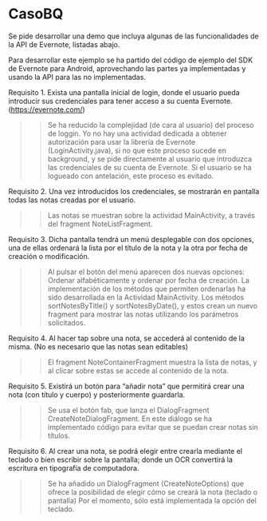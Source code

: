# CasoBQ
Se pide desarrollar una demo que incluya algunas de las funcionalidades de la API de Evernote, listadas abajo.

Para desarrollar este ejemplo se ha partido del código de ejemplo del SDK de Evernote para Android, aprovechando las
partes ya implementadas y usando la API para las no implementadas.

Requisito 1. Exista una pantalla inicial de login, donde el usuario pueda introducir sus credenciales para 
tener acceso a su cuenta Evernote. (https://evernote.com/)

>> Se ha reducido la complejidad (de cara al usuario) del proceso de loggin. Yo no hay una actividad dedicada a obtener
autorización para usar la librería de Evernote (LoginActivity.java), si no que este proceso sucede en background, y se 
pide directamente al usuario que introduzca las credenciales de su cuenta de Evernote.
Si el usuario se ha logueado con antelación, este proceso es evitado.

Requisito 2. Una vez introducidos los credenciales, se mostrarán en pantalla todas las notas creadas por el usuario.

>> Las notas se muestran sobre la actividad MainActivity, a través del fragment NoteListFragment.

Requisito 3. Dicha pantalla tendrá un menú desplegable con dos opciones, una de ellas ordenará la lista por el título 
de la nota y la otra por fecha de creación o modificación.

>> Al pulsar el botón del menú aparecen dos nuevas opciones: Ordenar alfabéticamente y ordenar por fecha de creación. 
La implementación de los métodos que permiten ordenarlas ha sido desarrollada en la Actividad MainActivity.
Los métodos sortNotesByTitle() y sortNotesByDate(), y estos crean un nuevo fragment para mostrar las notas utilizando los
parámetros solicitados.

Requisito 4. Al hacer tap sobre una nota, se accederá al contenido de la misma. (No es necesario que las notas sean editables)

>> El fragment NoteContainerFragment muestra la lista de notas, y al clicar sobre estas se accede al contenido de la nota.

Requisito 5. Existirá un botón para “añadir nota” que permitirá crear una nota (con título y cuerpo) y posteriormente 
guardarla.

>> Se usa el botón fab, que lanza el DialogFragment CreateNoteDialogFragment. En este diálogo se ha implementado código para
evitar que se puedan crear notas sin títulos.

Requisito 6.  Al crear una nota, se podrá elegir entre crearla mediante el teclado o bien escribir sobre la pantalla; 
donde un OCR convertirá la escritura en tipografía de computadora.

>> Se ha añadido un DialogFragment (CreateNoteOptions) que ofrece la posibilidad de elegir cómo se creará la nota (teclado
o pantalla)
Por el momento, sólo está implementada la opción del teclado.
